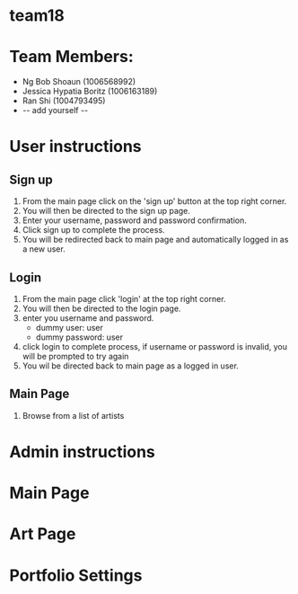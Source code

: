 # team18

# Team Members:
- Ng Bob Shoaun (1006568992)
- Jessica Hypatia Boritz (1006163189)
- Ran Shi (1004793495)
- -- add yourself --

# User instructions

## Sign up
1. From the main page click on the 'sign up' button at the top right corner.
2. You will then be directed to the sign up page.
3. Enter your username, password and password confirmation.
4. Click sign up to complete the process.
5. You will be redirected back to main page and automatically logged in as a new user.

## Login
1. From the main page click 'login' at the top right corner.
2. You will then be directed to the login page.
3. enter you username and password.
   - dummy user: user
   - dummy password: user
4. click login to complete process, if username or password is invalid, you will be prompted to try again
5. You wil be directed back to main page as a logged in user.

## Main Page
1. Browse from a list of artists



# Admin instructions

# Main Page

# Art Page

# Portfolio Settings

